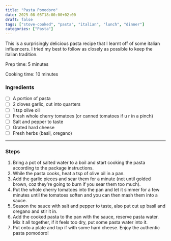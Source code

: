 ```yaml
---
title: "Pasta Pomodoro"
date: 2025-08-05T18:00:00+02:00
draft: false
tags: ["stove-cooked", "pasta", "italian", "lunch", "dinner"]
categories: ["Pasta"]
---
```


This is a surprisingly delicious pasta recipe that I learnt off of some italian influencers. I tried my best to follow as closely as possible to keep the italian tradition.

<div class="recipe" id="recipe">
Prep time: 5 minutes

Cooking time: 10 minutes

### Ingredients
- [ ] A portion of pasta
- [ ] 2 cloves garlic, cut into quarters
- [ ] 1 tsp olive oil
- [ ] Fresh whole cherry tomatoes (or canned tomatoes if u r in a pinch)
- [ ] Salt and pepper to taste
- [ ] Grated hard cheese
- [ ] Fresh herbs (basil, oregano)

<hr>

### Steps
1. Bring a pot of salted water to a boil and start cooking the pasta according to the package instructions.
2. While the pasta cooks, heat a tsp of olive oil in a pan.
3. Add the garlic pieces and sear them for a minute (not until golded brown, coz they're going to burn if you sear them too much).
5. Put the whole cherry tomatoes into the pan and let it simmer for a few minutes until the tomatoes soften and you can then mash them into a sauce.
6. Season the sauce with salt and pepper to taste, also put cut up basil and oregano and stir it in.
7. Add the cooked pasta to the pan with the sauce, reserve pasta water. Mix it all together, if it feels too dry, put some pasta water into it.
8. Put onto a plate and top if with some hard cheese. Enjoy the authentic pasta pomodoro!
</div>
